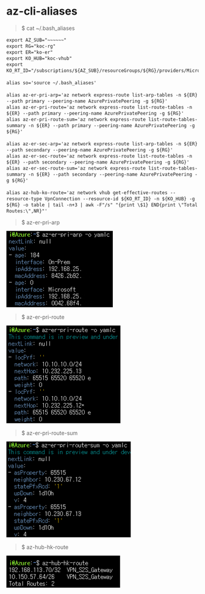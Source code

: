 # az-cli-aliases

> $ cat ~/.bash_aliases
```
export AZ_SUB="~~~~~~"
export RG="koc-rg"
export ER="ko-er"
export KO_HUB="koc-vhub"
export KO_RT_ID="/subscriptions/${AZ_SUB}/resourceGroups/${RG}/providers/Microsoft.Network/virtualHubs/${HUB_KO}/hubRouteTables/defaultRouteTable"

alias so='source ~/.bash_aliases'

alias az-er-pri-arp='az network express-route list-arp-tables -n ${ER} --path primary --peering-name AzurePrivatePeering -g ${RG}'
alias az-er-pri-route='az network express-route list-route-tables -n ${ER} --path primary --peering-name AzurePrivatePeering -g ${RG}'
alias az-er-pri-route-sum='az network express-route list-route-tables-summary -n ${ER} --path primary --peering-name AzurePrivatePeering -g ${RG}'

alias az-er-sec-arp='az network express-route list-arp-tables -n ${ER} --path secondary --peering-name AzurePrivatePeering -g ${RG}'
alias az-er-sec-route='az network express-route list-route-tables -n ${ER} --path secondary --peering-name AzurePrivatePeering -g ${RG}'
alias az-er-sec-route-sum='az network express-route list-route-tables-summary -n ${ER} --path secondary --peering-name AzurePrivatePeering -g ${RG}'

alias az-hub-ko-route='az network vhub get-effective-routes --resource-type VpnConnection --resource-id ${KO_RT_ID} -n ${KO_HUB} -g ${RG} -o table | tail -n+3 | awk -F"/s" "{print \$1} END{print \"Total Routes:\",NR}"'
```

> $ az-er-pri-arp

![az-er-pri-arp](./az-er-pri-arp.png "az-er-pri-arp")

> $ az-er-pri-route

![az-er-pri-route](./az-er-pri-route.png "az-er-pri-route")

> $ az-er-pri-route-sum

![az-er-pri-route-sum](./az-er-pri-route-sum.png "az-er-pri-route-sum")

> $ az-hub-hk-route

![az-hub-hk-route](./az-hub-hk-route.png "az-hub-hk-route")
